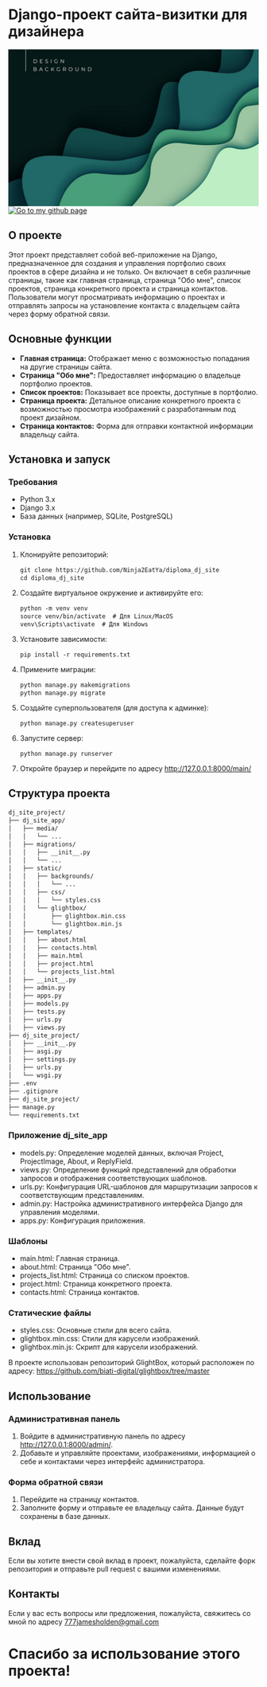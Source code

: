 # Django-проект сайта-визитки для дизайнера
<img src="https://github.com/Ninja2EatYa/diploma_dj_site/blob/main/colored3.jpg" align=left>

[![Go to my github page](https://img.shields.io/badge/%3E-Go_to_my_github_page-black?style=plastic&logo=%3Csvg%20role%3D%22img%22%20viewBox%3D%220%200%2024%2024%22%20xmlns%3D%22http%3A%2F%2Fwww.w3.org%2F2000%2Fsvg%22%3E%3Ctitle%3E500px%3C%2Ftitle%3E%3Cpath%20d%3D%22M7.451%208.9995A3.0005%203.0005%200%201%200%2010.4514%2012a3.0275%203.0275%200%200%200-3.0006-3.0005Zm0%205.371A2.3554%202.3554%200%201%201%209.7912%2012a2.3704%202.3704%200%200%201-2.3404%202.3704Zm6.448-5.371A3.0005%203.0005%200%201%200%2016.8997%2012a3.0005%203.0005%200%200%200-3.0005-3.0005Zm0%205.371A2.3554%202.3554%200%201%201%2016.2396%2012a2.3314%202.3314%200%200%201-2.3404%202.3704zM2.29%2010.7997a2.0224%202.0224%200%200%200-1.5903.42V9.6297h2.7005c.09%200%20.15-.03.15-.3%200-.2701-.12-.2701-.18-.2701H.3997a.27.27%200%200%200-.27.27V11.97c0%20.15.09.18.24.21a.228.228%200%200%200%20.27-.06A1.7073%201.7073%200%200%201%202.14%2011.4%201.5603%201.5603%200%200%201%203.4902%2012.72%201.5183%201.5183%200%200%201%202.17%2014.4004h-.18a1.5303%201.5303%200%200%201-1.4103-.9901c-.03-.09-.09-.15-.33-.06-.2401.09-.2701.15-.2401.24a2.1274%202.1274%200%200%200%202.7005%201.2602A2.1274%202.1274%200%200%200%203.9703%2012.15%202.1004%202.1004%200%200%200%202.29%2010.7998zm16.65-1.7703a1.6263%201.6263%200%200%200-1.4403%201.6203v2.6704c0%20.15.12.18.3.18s.3001-.03.3001-.18v-2.6704a1.0082%201.0082%200%200%201%20.8702-1.0202.9872.9872%200%200%201%20.7501.24.9572.9572%200%200%201%20.33.7202%201.2002%201.2002%200%200%201-.21.57A.9452.9452%200%200%201%2019%2011.55c-.12%200-.21%200-.24.27%200%20.1801%200%20.2701.15.3001a1.4763%201.4763%200%200%200%20.8701-.18%201.6113%201.6113%200%200%200%20.8702-1.2602%201.5543%201.5543%200%200%200-1.4463-1.6803.8311.8311%200%200%201-.264.03zm3.9307%201.5602%201.0802-1.0801c.03-.03.12-.12-.06-.3301a.3.3%200%200%200-.2101-.12.156.156%200%200%200-.12.06l-1.0802%201.0802-1.0802-1.1102c-.09-.09-.18-.06-.33.06-.15.12-.15.24-.06.33l1.0801%201.0802-1.0862%201.1102a.228.228%200%200%200-.06.12.252.252%200%200%200%20.12.2101.483.483%200%200%200%20.21.12.318.318%200%200%200%20.1501-.06l1.0802-1.0802%201.0802%201.0802a.156.156%200%200%200%20.12.06.3.3%200%200%200%20.21-.12c.09-.12.12-.24.03-.3z%22%2F%3E%3C%2Fsvg%3E&logoColor=yellow&logoSize=auto&labelColor=yellow&color=grey)](https://github.com/Ninja2EatYa/diploma_dj_site)


## О проекте

Этот проект представляет собой веб-приложение на Django, предназначенное для создания и управления портфолио своих проектов в сфере дизайна и не только. 
Он включает в себя различные страницы, такие как главная страница, страница "Обо мне", список проектов, страница конкретного проекта и страница контактов.
Пользователи могут просматривать информацию о проектах и отправлять запросы на установление контакта с владельцем сайта через форму обратной связи.

## Основные функции

- **Главная страница:** Отображает меню с возможностью попадания на другие страницы сайта.
- **Страница "Обо мне":** Предоставляет информацию о владельце портфолио проектов.
- **Список проектов:** Показывает все проекты, доступные в портфолио.
- **Страница проекта:** Детальное описание конкретного проекта с возможностью просмотра изображений с разработанным под проект дизайном.
- **Страница контактов:** Форма для отправки контактной информации владельцу сайта.

## Установка и запуск

### Требования

- Python 3.x
- Django 3.x
- База данных (например, SQLite, PostgreSQL)

### Установка

1. Клонируйте репозиторий:
   ```
   git clone https://github.com/Ninja2EatYa/diploma_dj_site
   cd diploma_dj_site
   ```
2. Создайте виртуальное окружение и активируйте его:
   ```
   python -m venv venv
   source venv/bin/activate  # Для Linux/MacOS
   venv\Scripts\activate  # Для Windows
   ```
3. Установите зависимости:
   ```
   pip install -r requirements.txt
   ```
5. Примените миграции:
   ```
   python manage.py makemigrations
   python manage.py migrate
   ```
7. Создайте суперпользователя (для доступа к админке):
   ```
   python manage.py createsuperuser
   ```
9. Запустите сервер:
   ```
   python manage.py runserver
   ```
11. Откройте браузер и перейдите по адресу http://127.0.0.1:8000/main/

## Структура проекта
   ```
   dj_site_project/
   ├── dj_site_app/
   │   ├── media/
   │   │   └── ...
   │   ├── migrations/
   │   │   ├── __init__.py
   │   │   └── ...
   │   ├── static/
   │   │   ├── backgrounds/
   │   │   │   └── ...
   │   │   ├── css/
   │   │   │   └── styles.css
   │   │   └── glightbox/
   │   │       ├── glightbox.min.css
   │   │       └── glightbox.min.js
   │   ├── templates/
   │   │   ├── about.html
   │   │   ├── contacts.html
   │   │   ├── main.html
   │   │   ├── project.html
   │   │   └── projects_list.html
   │   ├── __init__.py
   │   ├── admin.py
   │   ├── apps.py
   │   ├── models.py
   │   ├── tests.py
   │   ├── urls.py
   │   ├── views.py
   ├── dj_site_project/
   │   ├── __init__.py
   │   ├── asgi.py
   │   ├── settings.py
   │   ├── urls.py
   │   └── wsgi.py
   ├── .env
   ├── .gitignore
   ├── dj_site_project/
   ├── manage.py
   └── requirements.txt
   ```
### Приложение dj_site_app
- models.py: Определение моделей данных, включая Project, ProjectImage, About, и ReplyField.
- views.py: Определение функций представлений для обработки запросов и отображения соответствующих шаблонов.
- urls.py: Конфигурация URL-шаблонов для маршрутизации запросов к соответствующим представлениям.
- admin.py: Настройка административного интерфейса Django для управления моделями.
- apps.py: Конфигурация приложения.

### Шаблоны
- main.html: Главная страница.
- about.html: Страница "Обо мне".
- projects_list.html: Страница со списком проектов.
- project.html: Страница конкретного проекта.
- contacts.html: Страница контактов.

### Статические файлы
- styles.css: Основные стили для всего сайта.
- glightbox.min.css: Стили для карусели изображений.
- glightbox.min.js: Скрипт для карусели изображений.

В проекте использован репозиторий GlightBox, который расположен по адресу: https://github.com/biati-digital/glightbox/tree/master

## Использование
### Административная панель
1. Войдите в административную панель по адресу http://127.0.0.1:8000/admin/.
2. Добавьте и управляйте проектами, изображениями, информацией о себе и контактами через интерфейс администратора.

### Форма обратной связи
1. Перейдите на страницу контактов.
2. Заполните форму и отправьте ее владельцу сайта. Данные будут сохранены в базе данных.

## Вклад
Если вы хотите внести свой вклад в проект, пожалуйста, сделайте форк репозитория и отправьте pull request с вашими изменениями.

## Контакты
Если у вас есть вопросы или предложения, пожалуйста, свяжитесь со мной по адресу 777jamesholden@gmail.com

# Спасибо за использование этого проекта!

